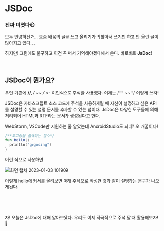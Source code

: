 # JSDoc

### 진짜 미쳣다😍

모두 안녕하신가... 요즘 배움의 글을 쓰고 올리기가 귀찮아서 쓰기만 하고 안 올린 글이 많아지고 있다....

하지만! 그럼에도 불구하고 이건 꼭 써서 기억해야겠다해서 쓴다. 바로바로 **JsDoc**!

<br/>

## JSDoc이 뭔가요?

우린 기존에 **//**, **/* ~~ */**  <- 이런식으로 주석을 사용했다. 이제는 /** ~~ */ 이렇게 쓰자!

JSDoc은 자바스크립트 소스 코드에 주석을 사용하게될 때 자신이 설명하고 싶은 API를 설명할 수 있는 설명 문서를 추가할 수 있는 넘이다. JsDoc은 다양한 도구들에 의해 처리되어 HTML과 RTF라는 문서가 생성된다고 한다. 

WebStorm, VSCode만 지원하는 줄 알았는데 AndroidStudio도 되네? 오 개꿀이다!

```kotlin
/**고고싱을 출력하는 함수*/
fun hello() {
  println("gogosing")
}
```

이런 식으로 사용하면

![화면 캡처 2023-01-03 101909](https://user-images.githubusercontent.com/90879448/210289845-bf7e7749-ed38-4ef1-b6b2-4853fa4f5a56.png)


이렇게 hello에 커서를 올려보면 아래 주석으로 작성한 것과 같이 설명하는 문구가 나오게된다.

<br/>

<br/>

<br/>

자! 오늘은 JsDoc에 대해 알아보았다. 우리도 이제 적극적으로 주석 달 때 활용해보자!🤣
